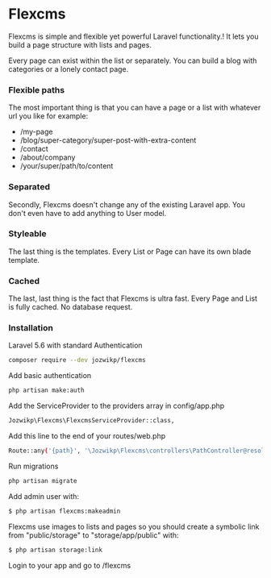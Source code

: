 # Flexcms

Flexcms is simple and flexible yet powerful Laravel functionality.! It lets you build a page structure with lists and pages.

Every page can exist within the list or separately. You can build a blog with categories or a lonely contact page.


### Flexible paths


The most important thing is that you can have a page or a list with whatever url you like for example:
- /my-page
- /blog/super-category/super-post-with-extra-content
- /contact
- /about/company
- /your/super/path/to/content

### Separated

Secondly, Flexcms doesn't change any of the existing Laravel app. You don't even have to add anything to User model.

### Styleable

The last thing is the templates. Every List or Page can have its own blade template.

### Cached

The last, last thing is the fact that Flexcms is ultra fast. Every Page and List is fully cached. No database request.


### Installation

Laravel 5.6 with standard Authentication

```sh
composer require --dev jozwikp/flexcms
```

Add basic authentication

```sh
php artisan make:auth
```

Add the ServiceProvider to the providers array in config/app.php

```sh
Jozwikp\Flexcms\FlexcmsServiceProvider::class,
```

Add this line to the end of your routes/web.php

```sh
Route::any('{path}', '\Jozwikp\Flexcms\controllers\PathController@resolve')->where('path', '(.*)');
```

Run migrations

```sh
php artisan migrate
```

Add admin user with:

```sh
$ php artisan flexcms:makeadmin
```

Flexcms use images to lists and pages so you should create a symbolic link from "public/storage" to "storage/app/public" with:

```sh
$ php artisan storage:link
```

Login to your app and go to /flexcms
